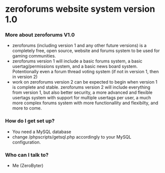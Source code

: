 # zeroforums website system version 1.0 #

### More about zeroforums V1.0 ###
* zeroforums (including version 1 and any other future versions) is a completely free, open source, website and forums system to be used for gaming communities.
* zeroforums version 1 will include a basic forums system, a basic usertag/permissions system, and a basic news board system. Potentionally even a forum thread voting system (if not in version 1, then in version 2)
* work on zeroforums version 2 can be expected to begin when version 1 is complete and stable. zeroforums version 2 will include everything from version 1, but also better security, a more advanced and flexible usertags system with support for multiple usertags per user, a much more complex forums system with more functionallity and flexibilty, and more to come.

### How do I get set up? ###

* You need a MySQL database
* change /phpscripts/getsql.php accordingly to your MySQL configuration.

### Who can I talk to? ###

* Me (ZeroByter)
